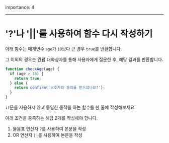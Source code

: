 importance: 4

---

# '?'나 '||'를 사용하여 함수 다시 작성하기

아래 함수는 매개변수 `age`가 `18`보다 큰 경우 `true`를 반환합니다.

그 이외의 경우는 컨펌 대화상자를 통해 사용자에게 질문한 후, 해당 결과를 반환합니다. 

```js
function checkAge(age) {
  if (age > 18) {
    return true;
  } else {
    return confirm('보호자의 동의를 받으셨나요?');
  }
}
```

`if`문을 사용하지 않고 동일한 동작을 하는 함수를 한 줄에 작성해보세요.

아래 조건을 충족하는 해답 2개를 작성해야 합니다.

1. 물음표 연산자 `?`를 사용하여 본문을 작성
2. OR 연산자 `||`를 사용하여 본문을 작성
